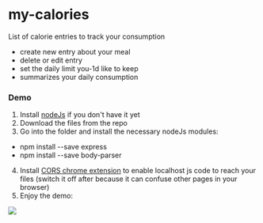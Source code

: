 # my-calories
List of calorie entries to track your consumption
  - create new entry about your meal
  - delete or edit entry
  - set the daily limit you-1d like to keep
  - summarizes your daily consumption

### Demo
1. Install [nodeJs](https://nodejs.org/en/download/) if you don't have it yet
2. Download the files from the repo
3. Go into the folder and install the necessary nodeJs modules:
  - npm install --save express
  - npm install --save body-parser
4. Install [CORS chrome extension](https://chrome.google.com/webstore/detail/allow-control-allow-origi/nlfbmbojpeacfghkpbjhddihlkkiljbi) to enable localhost js code to reach your files (switch it off after because it can confuse other pages in your browser)
5. Enjoy the demo:
<p><image src="screenshot.png" /></p>
